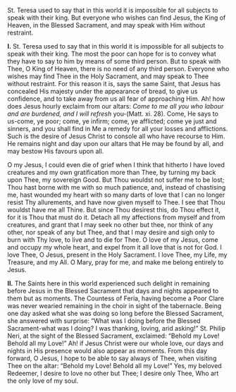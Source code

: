 
St. Teresa used to say that in this world it is impossible for all subjects to speak with their king. But everyone who wishes can find Jesus, the King of Heaven, in the Blessed Sacrament, and may speak with Him without restraint.

**I\.** St. Teresa used to say that in this world it is impossible for all subjects to speak with their king. The most the poor can hope for is to convey what they have to say to him by means of some third person. But to speak with Thee, O King of Heaven, there is no need of any third person. Everyone who wishes may find Thee in the Holy Sacrament, and may speak to Thee without restraint. For this reason it is, says the same Saint, that Jesus has concealed His majesty under the appearance of bread, to give us confidence, and to take away from us all fear of approaching Him. Ah! how does Jesus hourly exclaim from our altars: _Come to me all you who labour and are burdened, and I will refresh_ you-(Matt. xi. 28). Come, He says to us-come, ye poor; come, ye infirm; come, ye afflicted; come ye just and sinners, and you shall find in Me a remedy for all your losses and afflictions. Such is the desire of Jesus Christ to console all who have recourse to Him. He remains night and day upon our altars that He may be found by all, and may bestow His favours upon all.

O my Jesus, I could even die of grief when I think that hitherto I have loved creatures and my own gratification more than Thee, by turning my back upon Thee, my sovereign Good. But Thou wouldst not suffer me to be lost; Thou hast borne with me with so much patience, and, instead of chastising me, hast wounded my heart with so many darts of love that I can no longer resist Thy allurements, and have now given myself to Thee. I see that Thou wouldst have me all Thine. But since Thou desirest this, do Thou effect it, for it is Thou that must do it. Detach all my affections from myself and from creatures, and grant that I may seek no other but thee, nor think of any other, nor speak of any but Thee, and that I may desire and sigh only to burn with Thy love, to live and to die for Thee. O love of my Jesus, come and occupy my whole heart, and expel from it all love that is not for God. I love Thee, O Jesus, present in the Holy Sacrament. I love Thee, my Life, my Treasure, and my All. O Mary, pray for me, and make me belong entirely to Jesus.

**II\.** The Saints here in this world experienced such delight in remaining before Jesus in the Blessed Sacrament that days and nights appeared to them but as moments. The Countess of Feria, having become a Poor Clare was never wearied remaining in the choir in sight of the tabernacle. Being one day asked what she was doing so long before the Blessed Sacrament, she answered with surprise: “What was I doing before the Blessed Sacrament-what was I doing? I was thanking, loving, arid asking!” St. Philip Neri, at the sight of the Blessed Sacrament, exclaimed: “Behold my Love! Behold all my Love!” Ah! if Jesus Christ were our whole love, our days and nights in His presence would also appear as moments. From this day forward, O Jesus, I hope to be able to say always of Thee, when visiting Thee on the altar: “Behold my Love! Behold all my Love!” Yes, my beloved Redeemer, I desire to love no other but Thee; I desire only Thee, Who art the only love of my soul.

